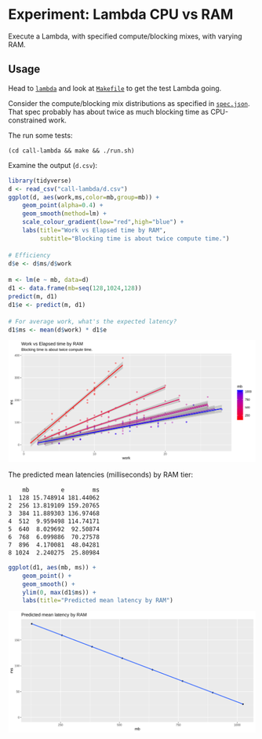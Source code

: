 # Experiment: Lambda CPU vs RAM

Execute a Lambda, with specified compute/blocking mixes, with varying
RAM.

## Usage

Head to [`lambda`](lambda) and look at [`Makefile`](lambda/Makefile)
to get the test Lambda going.

Consider the compute/blocking mix distributions as specified in
[`spec.json`](spec.json).  That spec probably has about twice as much
blocking time as CPU-constrained work.

The run some tests:

```Shell
(cd call-lambda && make && ./run.sh)
```

Examine the output (`d.csv`):

```R
library(tidyverse)
d <- read_csv("call-lambda/d.csv")
ggplot(d, aes(work,ms,color=mb,group=mb)) + 
	geom_point(alpha=0.4) + 
	geom_smooth(method=lm) + 
	scale_colour_gradient(low="red",high="blue") +
	labs(title="Work vs Elapsed time by RAM",
	     subtitle="Blocking time is about twice compute time.")

# Efficiency
d$e <- d$ms/d$work

m <- lm(e ~ mb, data=d)
d1 <- data.frame(mb=seq(128,1024,128))
predict(m, d1)
d1$e <- predict(m, d1)

# For average work, what's the expected latency?
d1$ms <- mean(d$work) * d1$e
```

![graph](eff-by-ram.png)

The predicted mean latencies (milliseconds) by RAM tier:

```
    mb         e        ms
1  128 15.748914 181.44062
2  256 13.819109 159.20765
3  384 11.889303 136.97468
4  512  9.959498 114.74171
5  640  8.029692  92.50874
6  768  6.099886  70.27578
7  896  4.170081  48.04281
8 1024  2.240275  25.80984
```

```R
ggplot(d1, aes(mb, ms)) + 
	geom_point() + 
	geom_smooth() + 
	ylim(0, max(d1$ms)) + 
	labs(title="Predicted mean latency by RAM")
```

![predict](predict.png)
